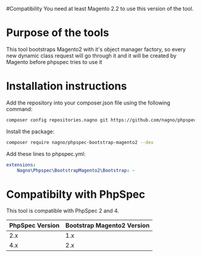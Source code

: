 #Compatibility
You need at least Magento 2.2 to use this version of the tool. 

# Purpose of the tools
This tool bootstraps Magento2 with it's object manager factory, so every new dynamic class request will go through it
and it will be created by Magento before phpspec tries to use it

# Installation instructions
Add the repository into your composer.json file using the following command:
```sh
composer config repositories.nagno git https://github.com/nagno/phpspec-bootstrap-magento2.git
```

Install the package:
```sh
composer require nagno/phpspec-bootstrap-magento2 --dev
```

Add these lines to phpspec.yml:
```yml
extensions:
    Nagno\Phpspec\BootstrapMagento2\Bootstrap: ~
```

# Compatibilty with PhpSpec

This tool is compatible with PhpSpec 2 and 4. 

| PhpSpec Version   | Bootstrap Magento2 Version |
|-------------------|----------------------------|
| 2.x               | 1.x                        |
| 4.x               | 2.x                        |
